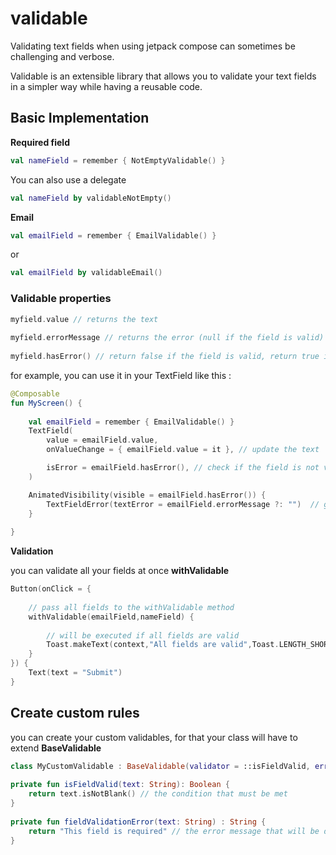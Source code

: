 # validable


Validating text fields when using jetpack compose can sometimes be challenging and verbose.

Validable is an extensible library that allows you to validate your text fields in a simpler way while having a reusable code.

## Basic Implementation

**Required field**

```kotlin
val nameField = remember { NotEmptyValidable() }
```

You can also use a delegate

```kotlin
val nameField by validableNotEmpty()
```

**Email**

```kotlin
val emailField = remember { EmailValidable() }
```
or

```kotlin
val emailField by validableEmail()
```

### Validable properties
```kotlin
myfield.value // returns the text
    
myfield.errorMessage // returns the error (null if the field is valid)
    
myfield.hasError() // return false if the field is valid, return true if it is not valid
```

for example, you can use it in your TextField like this :

```kotlin
@Composable
fun MyScreen() {
    
    val emailField = remember { EmailValidable() }
    TextField(
        value = emailField.value,
        onValueChange = { emailField.value = it }, // update the text

        isError = emailField.hasError(), // check if the field is not valid   
    )

    AnimatedVisibility(visible = emailField.hasError()) {
        TextFieldError(textError = emailField.errorMessage ?: "")  // get the error message ( empty if the field is valid )
    }
    
}
```

**Validation**

you can validate all your fields at once **withValidable**

```kotlin
Button(onClick = {
    
    // pass all fields to the withValidable method
	withValidable(emailField,nameField) {
	    
	    // will be executed if all fields are valid
	    Toast.makeText(context,"All fields are valid",Toast.LENGTH_SHORT).show()  
	}  
}) {  
	Text(text = "Submit")  
}
```

## Create custom rules

you can create your custom validables, for that your class will have to extend **BaseValidable**

```kotlin
class MyCustomValidable : BaseValidable(validator = ::isFieldValid, errorFor = ::fieldValidationError)  
    
private fun isFieldValid(text: String): Boolean {  
	return text.isNotBlank() // the condition that must be met
}  
    
private fun fieldValidationError(text: String) : String {  
	return "This field is required" // the error message that will be displayed  
}
```
